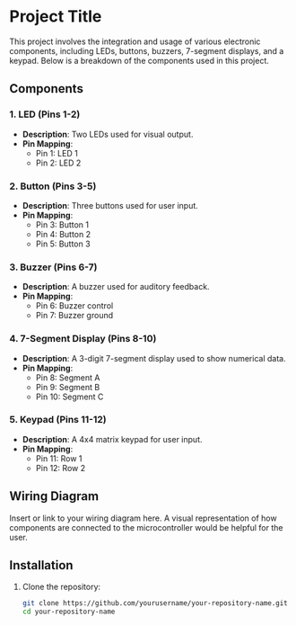 # Project Title

This project involves the integration and usage of various electronic components, including LEDs, buttons, buzzers, 7-segment displays, and a keypad. Below is a breakdown of the components used in this project.

## Components

### 1. LED (Pins 1-2)
- **Description**: Two LEDs used for visual output.
- **Pin Mapping**: 
  - Pin 1: LED 1
  - Pin 2: LED 2

### 2. Button (Pins 3-5)
- **Description**: Three buttons used for user input.
- **Pin Mapping**: 
  - Pin 3: Button 1
  - Pin 4: Button 2
  - Pin 5: Button 3

### 3. Buzzer (Pins 6-7)
- **Description**: A buzzer used for auditory feedback.
- **Pin Mapping**:
  - Pin 6: Buzzer control
  - Pin 7: Buzzer ground

### 4. 7-Segment Display (Pins 8-10)
- **Description**: A 3-digit 7-segment display used to show numerical data.
- **Pin Mapping**:
  - Pin 8: Segment A
  - Pin 9: Segment B
  - Pin 10: Segment C

### 5. Keypad (Pins 11-12)
- **Description**: A 4x4 matrix keypad for user input.
- **Pin Mapping**:
  - Pin 11: Row 1
  - Pin 12: Row 2

## Wiring Diagram

Insert or link to your wiring diagram here. A visual representation of how components are connected to the microcontroller would be helpful for the user.

## Installation

1. Clone the repository:

   ```bash
   git clone https://github.com/yourusername/your-repository-name.git
   cd your-repository-name
